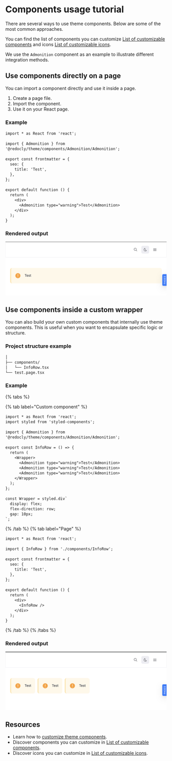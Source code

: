 # Components usage tutorial

There are several ways to use theme components. 
Below are some of the most common approaches.


You can find the list of components you can customize [List of customizable components](./list/index.md) and icons [List of customizable icons](./list/icons.md).


We use the `Admonition` component as an example to illustrate different integration methods.

## Use components directly on a page

You can import a component directly and use it inside a page.

1. Create a page file.
2. Import the component.
3. Use it on your React page.

### Example

```tsx {% title="test.page.tsx" %}
import * as React from 'react';

import { Admonition } from '@redocly/theme/components/Admonition/Admonition';

export const frontmatter = {
  seo: {
    title: 'Test',
  },
};

export default function () {
  return (
    <div>
      <Admonition type="warning">Test</Admonition>
    </div>
  );
}
```

### Rendered output

![directly](./images/directly-on-page.png)

## Use components inside a custom wrapper

You can also build your own custom components that internally use theme components.
This is useful when you want to encapsulate specific logic or structure.

### Project structure example

```treeview
│  
├── components/
│   └── InfoRow.tsx
└── test.page.tsx
```

### Example

{% tabs %}

{% tab label="Custom component" %}

```tsx {% title="InfoRow.tsx" %}
import * as React from 'react';
import styled from 'styled-components';

import { Admonition } from '@redocly/theme/components/Admonition/Admonition';

export const InfoRow = () => {
  return (
    <Wrapper>
      <Admonition type="warning">Test</Admonition>
      <Admonition type="warning">Test</Admonition>
      <Admonition type="warning">Test</Admonition>
    </Wrapper>
  );
};

const Wrapper = styled.div`
  display: flex;
  flex-direction: row;
  gap: 10px;
`;
```

{% /tab %}
{% tab label="Page" %}

```tsx {% title="test.page.tsx" %}
import * as React from 'react';

import { InfoRow } from './components/InfoRow';

export const frontmatter = {
  seo: {
    title: 'Test',
  },
};

export default function () {
  return (
    <div>
      <InfoRow />
    </div>
  );
}
```

{% /tab %}
{% /tabs %}

### Rendered output

![component](./images/custom-component.png)

## Resources

- Learn how to [customize theme components](./wrap-components.md).
- Discover components you can customize in [List of customizable components](./list/index.md).
- Discover icons you can customize in [List of customizable icons](./list/icons.md).